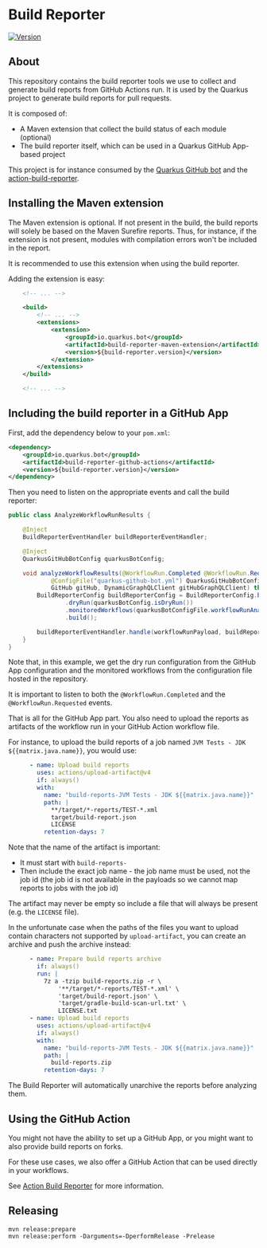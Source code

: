 # Build Reporter

[![Version](https://img.shields.io/maven-central/v/io.quarkus.bot/build-reporter-parent?logo=apache-maven&style=for-the-badge)](https://central.sonatype.com/artifact/io.quarkus.bot/build-reporter-parent)

## About

This repository contains the build reporter tools we use to collect and generate build reports from GitHub Actions run.
It is used by the Quarkus project to generate build reports for pull requests.

It is composed of:

- A Maven extension that collect the build status of each module (optional)
- The build reporter itself, which can be used in a Quarkus GitHub App-based project

This project is for instance consumed by the [Quarkus GitHub bot](https://github.com/quarkusio/quarkus-github-bot) and the [action-build-reporter](https://github.com/quarkusio/action-build-reporter).

## Installing the Maven extension

The Maven extension is optional.
If not present in the build, the build reports will solely be based on the Maven Surefire reports.
Thus, for instance, if the extension is not present, modules with compilation errors won't be included in the report.

It is recommended to use this extension when using the build reporter.

Adding the extension is easy:

```xml
    <!-- ... -->

    <build>
        <!-- ... -->
        <extensions>
            <extension>
                <groupId>io.quarkus.bot</groupId>
                <artifactId>build-reporter-maven-extension</artifactId>
                <version>${build-reporter.version}</version>
            </extension>
        </extensions>
    </build>

    <!-- ... -->
```

## Including the build reporter in a GitHub App

First, add the dependency below to your `pom.xml`:

```xml
<dependency>
    <groupId>io.quarkus.bot</groupId>
    <artifactId>build-reporter-github-actions</artifactId>
    <version>${build-reporter.version}</version>
</dependency>
```

Then you need to listen on the appropriate events and call the build reporter:

```java
public class AnalyzeWorkflowRunResults {

    @Inject
    BuildReporterEventHandler buildReporterEventHandler;

    @Inject
    QuarkusGitHubBotConfig quarkusBotConfig;

    void analyzeWorkflowResults(@WorkflowRun.Completed @WorkflowRun.Requested GHEventPayload.WorkflowRun workflowRunPayload,
            @ConfigFile("quarkus-github-bot.yml") QuarkusGitHubBotConfigFile quarkusBotConfigFile,
            GitHub gitHub, DynamicGraphQLClient gitHubGraphQLClient) throws IOException {
        BuildReporterConfig buildReporterConfig = BuildReporterConfig.builder()
                .dryRun(quarkusBotConfig.isDryRun())
                .monitoredWorkflows(quarkusBotConfigFile.workflowRunAnalysis.workflows)
                .build();

        buildReporterEventHandler.handle(workflowRunPayload, buildReporterConfig, gitHub, gitHubGraphQLClient);
    }
}
```

Note that, in this example, we get the dry run configuration from the GitHub App configuration
and the monitored workflows from the configuration file hosted in the repository.

It is important to listen to both the `@WorkflowRun.Completed` and the `@WorkflowRun.Requested` events.

That is all for the GitHub App part.
You also need to upload the reports as artifacts of the workflow run in your GitHub Action workflow file.

For instance, to upload the build reports of a job named `JVM Tests - JDK ${{matrix.java.name}}`, you would use:

```yaml
      - name: Upload build reports
        uses: actions/upload-artifact@v4
        if: always()
        with:
          name: "build-reports-JVM Tests - JDK ${{matrix.java.name}}"
          path: |
            **/target/*-reports/TEST-*.xml
            target/build-report.json
            LICENSE
          retention-days: 7
```

Note that the name of the artifact is important:

- It must start with `build-reports-`
- Then include the exact job name - the job name must be used, not the job id (the job id is not available in the payloads so we cannot map reports to jobs with the job id)

The artifact may never be empty so include a file that will always be present (e.g. the `LICENSE` file).

In the unfortunate case when the paths of the files you want to upload contain characters not supported by `upload-artifact`,
you can create an archive and push the archive instead:

```yaml
      - name: Prepare build reports archive
        if: always()
        run: |
          7z a -tzip build-reports.zip -r \
              '**/target/*-reports/TEST-*.xml' \
              'target/build-report.json' \
              'target/gradle-build-scan-url.txt' \
              LICENSE.txt
      - name: Upload build reports
        uses: actions/upload-artifact@v4
        if: always()
        with:
          name: "build-reports-JVM Tests - JDK ${{matrix.java.name}}"
          path: |
            build-reports.zip
          retention-days: 7
```

The Build Reporter will automatically unarchive the reports before analyzing them.

## Using the GitHub Action

You might not have the ability to set up a GitHub App,
or you might want to also provide build reports on forks.

For these use cases, we also offer a GitHub Action that can be used directly in your workflows.

See [Action Build Reporter](https://github.com/quarkusio/action-build-reporter/) for more information.

## Releasing

```
mvn release:prepare
mvn release:perform -Darguments=-DperformRelease -Prelease
```
